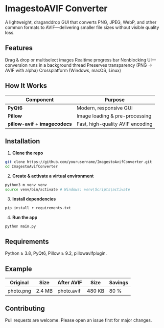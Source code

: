 # ImagestoAVIF Converter

A lightweight, draganddrop GUI that converts PNG, JPEG, WebP, and other common formats to AVIF—delivering smaller file sizes without visible quality loss.

## Features
 Drag & drop or multiselect images 
 Realtime progress bar 
 Nonblocking UI—conversion runs in a background thread 
 Preserves transparency (PNG → AVIF with alpha) 
 Crossplatform (Windows, macOS, Linux)

## How It Works
| Component                         | Purpose                          |
| --------------------------------- | -------------------------------- |
| **PyQt6**                         | Modern, responsive GUI           |
| **Pillow**                        | Image loading & pre-processing   |
| **pillow-avif** + **imagecodecs** | Fast, high-quality AVIF encoding |

## Installation

1. **Clone the repo**
 ```bash
 git clone https://github.com/yourusername/ImagestoAvifConverter.git
 cd ImagestoAvifConverter
 ```

2. **Create & activate a virtual environment**
 ```bash
 python3 m venv venv
 source venv/bin/activate # Windows: venv\Scripts\activate
 ```

3. **Install dependencies**
 ```bash
 pip install r requirements.txt
 ```

4. **Run the app**
 ```bash
 python main.py
 ```

## Requirements
 Python ≥ 3.8,
 PyQt6,
 Pillow ≥ 9.2,
 pillowavifplugin.

## Example
| Original  | Size   | After AVIF | Size   | Savings |
| --------- | ------ | ---------- | ------ | ------- |
| photo.png | 2.4 MB | photo.avif | 480 KB | 80 %    |


## Contributing
Pull requests are welcome. Please open an issue first for major changes.

